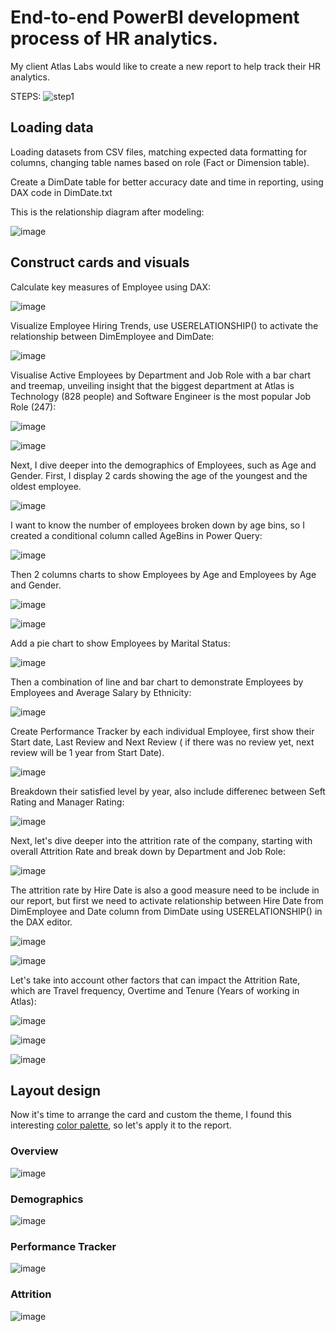 # End-to-end PowerBI development process of HR analytics.
My client Atlas Labs would like to create a new report to help track their HR analytics.

STEPS:
![step1](https://github.com/dannytheanalyst911/End-to-end-PowerBI-development-process-of-HR-analytics./assets/107795987/024047eb-6192-43ac-b9a7-a9f9e6290c36)

## Loading data

Loading datasets from CSV files, matching expected data formatting for columns, changing table names based on role (Fact or Dimension table).

Create a DimDate table for better accuracy date and time in reporting, using DAX code in DimDate.txt

This is the relationship diagram after modeling:

![image](https://github.com/dannytheanalyst911/End-to-end-PowerBI-development-process-of-HR-analytics./assets/107795987/c562151b-5f4e-4973-bb55-daeb97c5b1cc)

## Construct cards and visuals

Calculate key measures of Employee using DAX:

![image](https://github.com/dannytheanalyst911/End-to-end-PowerBI-development-process-of-HR-analytics./assets/107795987/39b0d2cf-16f3-4eae-9cf4-8c7985df3c42)


Visualize Employee Hiring Trends, use USERELATIONSHIP() to activate the relationship between DimEmployee and DimDate:

![image](https://github.com/dannytheanalyst911/End-to-end-PowerBI-development-process-of-HR-analytics./assets/107795987/b25b789e-d7e8-4089-a46c-1bfe92498393)

Visualise Active Employees by Department and Job Role with a bar chart and treemap, unveiling insight that the biggest department at Atlas is Technology (828 people) and Software Engineer is the most popular Job Role (247):

![image](https://github.com/dannytheanalyst911/End-to-end-PowerBI-development-process-of-HR-analytics./assets/107795987/1b679365-276f-43c7-aae5-0699cd942331)

![image](https://github.com/dannytheanalyst911/End-to-end-PowerBI-development-process-of-HR-analytics./assets/107795987/b6e5eebc-ca0c-4e09-ad4c-de8a61fd48e4)

Next, I dive deeper into the demographics of Employees, such as Age and Gender. First, I display 2 cards showing the age of the youngest and the oldest employee.

![image](https://github.com/dannytheanalyst911/End-to-end-PowerBI-development-process-of-HR-analytics./assets/107795987/a9aedb1a-d737-46b2-bfe1-e1127f93a8ee)

I want to know the number of employees broken down by age bins, so I created a conditional column called AgeBins in Power Query:

![image](https://github.com/dannytheanalyst911/End-to-end-PowerBI-development-process-of-HR-analytics./assets/107795987/b4b6f77c-8ae4-4782-b7e1-7cd18243bdce)

Then 2 columns charts to show Employees by Age and Employees by Age and Gender.

![image](https://github.com/dannytheanalyst911/End-to-end-PowerBI-development-process-of-HR-analytics./assets/107795987/ebfef1cc-7947-4c15-aed8-51d5a7801bc4)

![image](https://github.com/dannytheanalyst911/End-to-end-PowerBI-development-process-of-HR-analytics./assets/107795987/1b64f937-5024-4cf1-8d67-2d56c2f5665b)

Add a pie chart to show Employees by Marital Status:

![image](https://github.com/dannytheanalyst911/End-to-end-PowerBI-development-process-of-HR-analytics./assets/107795987/904119cf-bfd0-4f26-b3c1-772e133eb3b4)

Then a combination of line and bar chart to demonstrate Employees by Employees and Average Salary by Ethnicity:

![image](https://github.com/dannytheanalyst911/End-to-end-PowerBI-development-process-of-HR-analytics./assets/107795987/64991b82-dcb6-4e43-ad9c-8349f46c515f)

Create Performance Tracker by each individual Employee, first show their Start date, Last Review and Next Review ( if there was no review yet, next review will be 1 year from Start Date).

![image](https://github.com/dannytheanalyst911/End-to-end-PowerBI-development-process-of-HR-analytics./assets/107795987/d4dc73b1-9d77-4269-ba25-7f8fac898b72)

Breakdown their satisfied level by year, also include differenec between Seft Rating and Manager Rating:

![image](https://github.com/dannytheanalyst911/End-to-end-PowerBI-development-process-of-HR-analytics./assets/107795987/dbeb59d7-02ce-459c-862a-e3826030cb56)

Next, let's dive deeper into the attrition rate of the company, starting with overall Attrition Rate and break down by Department and Job Role:

![image](https://github.com/dannytheanalyst911/End-to-end-PowerBI-development-process-of-HR-analytics./assets/107795987/a9cd994d-2e80-4e2f-bcbc-f284226426b4)

The attrition rate by Hire Date is also a good measure need to be include in our report, but first we need to activate relationship between Hire Date from DimEmployee and Date column from DimDate using USERELATIONSHIP() in the DAX editor.

![image](https://github.com/dannytheanalyst911/End-to-end-PowerBI-development-process-of-HR-analytics./assets/107795987/d8c2d0e9-6423-427f-973f-8566a6112993)

![image](https://github.com/dannytheanalyst911/End-to-end-PowerBI-development-process-of-HR-analytics./assets/107795987/6f20fd45-f5f1-4b2f-8b03-b51167613dff)

Let's take into account other factors that can impact the Attrition Rate, which are Travel frequency, Overtime and Tenure (Years of working in Atlas):

![image](https://github.com/dannytheanalyst911/End-to-end-PowerBI-development-process-of-HR-analytics./assets/107795987/1b0686d5-c132-44d8-843e-5445d71183ef)

![image](https://github.com/dannytheanalyst911/End-to-end-PowerBI-development-process-of-HR-analytics./assets/107795987/b8de0f2a-f260-45fd-bc20-a8a6569d1b10)

![image](https://github.com/dannytheanalyst911/End-to-end-PowerBI-development-process-of-HR-analytics./assets/107795987/82b016a0-8fbb-4b2b-8244-cfd90ecf6cad)

## Layout design

Now it's time to arrange the card and custom the theme, I found this interesting [color palette](https://www.color-hex.com/color-palette/1040017), so let's apply it to the report.

### Overview
![image](https://github.com/dannytheanalyst911/End-to-end-PowerBI-development-process-of-HR-analytics./assets/107795987/9a77d48c-ed2f-4a28-88bf-8323269252c6)


### Demographics
![image](https://github.com/dannytheanalyst911/End-to-end-PowerBI-development-process-of-HR-analytics./assets/107795987/2aae8a94-4a10-4a8c-846c-a688bfd9e8e0)


### Performance Tracker
![image](https://github.com/dannytheanalyst911/End-to-end-PowerBI-development-process-of-HR-analytics./assets/107795987/581eb4bb-182a-4624-ab38-049cece9c30c)


### Attrition
![image](https://github.com/dannytheanalyst911/End-to-end-PowerBI-development-process-of-HR-analytics./assets/107795987/06ef204c-fd35-4be7-8f54-93fcdbbf93e7)
